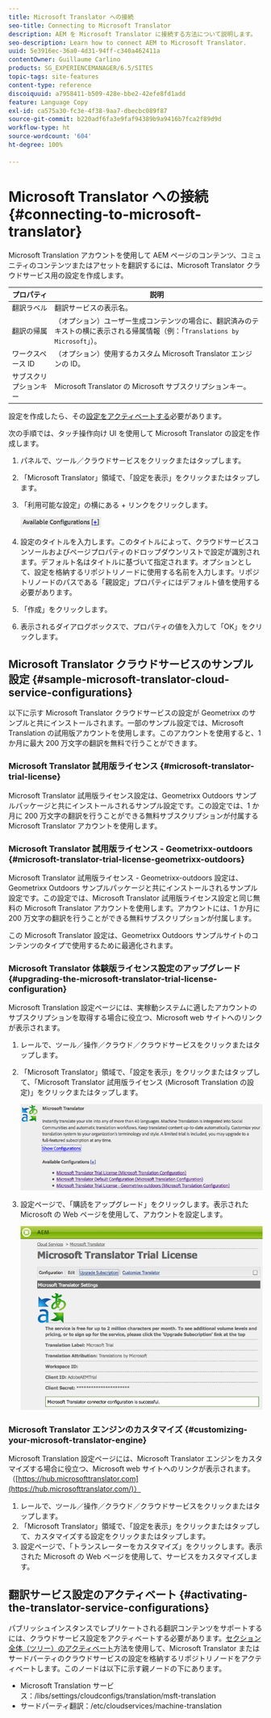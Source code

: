 ```yaml
---
title: Microsoft Translator への接続
seo-title: Connecting to Microsoft Translator
description: AEM を Microsoft Translator に接続する方法について説明します。
seo-description: Learn how to connect AEM to Microsoft Translator.
uuid: 5e3916ec-36a0-4d31-94ff-c340a462411a
contentOwner: Guillaume Carlino
products: SG_EXPERIENCEMANAGER/6.5/SITES
topic-tags: site-features
content-type: reference
discoiquuid: a7958411-b509-428e-bbe2-42efe8fd1add
feature: Language Copy
exl-id: ca575a30-fc3e-4f38-9aa7-dbecbc089f87
source-git-commit: b220adf6fa3e9faf94389b9a9416b7fca2f89d9d
workflow-type: ht
source-wordcount: '604'
ht-degree: 100%

---
```


# Microsoft Translator への接続{#connecting-to-microsoft-translator}

Microsoft Translation アカウントを使用して AEM ページのコンテンツ、コミュニティのコンテンツまたはアセットを翻訳するには、Microsoft Translator クラウドサービス用の設定を作成します。

| プロパティ | 説明 |
|---|---|
| 翻訳ラベル | 翻訳サービスの表示名。 |
| 翻訳の帰属 | （オプション）ユーザー生成コンテンツの場合に、翻訳済みのテキストの横に表示される帰属情報（例：「`Translations by Microsoft`」）。 |
| ワークスペース ID | （オプション）使用するカスタム Microsoft Translator エンジンの ID。 |
| サブスクリプションキー | Microsoft Translator の Microsoft サブスクリプションキー。 |

設定を作成したら、その[設定をアクティベートする](/help/sites-administering/tc-msconf.md#activating-the-translator-service-configurations)必要があります。

次の手順では、タッチ操作向け UI を使用して Microsoft Translator の設定を作成します。

1. パネルで、ツール／クラウドサービスをクリックまたはタップします。
1. 「Microsoft Translator」領域で、「設定を表示」をクリックまたはタップします。
1. 「利用可能な設定」の横にある + リンクをクリックします。

   ![chlimage_1-382](assets/chlimage_1-382.png)

1. 設定のタイトルを入力します。このタイトルによって、クラウドサービスコンソールおよびページプロパティのドロップダウンリストで設定が識別されます。デフォルト名はタイトルに基づいて指定されます。オプションとして、設定を格納するリポジトリノードに使用する名前を入力します。リポジトリノードのパスである「親設定」プロパティにはデフォルト値を使用する必要があります。
1. 「作成」をクリックします。
1. 表示されるダイアログボックスで、プロパティの値を入力して「OK」をクリックします。

## Microsoft Translator クラウドサービスのサンプル設定 {#sample-microsoft-translator-cloud-service-configurations}

以下に示す Microsoft Translator クラウドサービスの設定が Geometrixx のサンプルと共にインストールされます。一部のサンプル設定では、Microsoft Translation の試用版アカウントを使用します。このアカウントを使用すると、1 か月に最大 200 万文字の翻訳を無料で行うことができます。

### Microsoft Translator 試用版ライセンス {#microsoft-translator-trial-license}

Microsoft Translator 試用版ライセンス設定は、Geometrixx Outdoors サンプルパッケージと共にインストールされるサンプル設定です。この設定では、1 か月に 200 万文字の翻訳を行うことができる無料サブスクリプションが付属する Microsoft Translator アカウントを使用します。

### Microsoft Translator 試用版ライセンス - Geometrixx-outdoors {#microsoft-translator-trial-license-geometrixx-outdoors}

Microsoft Translator 試用版ライセンス - Geometrixx-outdoors 設定は、Geometrixx Outdoors サンプルパッケージと共にインストールされるサンプル設定です。この設定では、Microsoft Translator 試用版ライセンス設定と同じ無料の Microsoft Translator アカウントを使用します。アカウントには、1 か月に 200 万文字の翻訳を行うことができる無料サブスクリプションが付属します。

この Microsoft Translator 設定は、Geometrixx Outdoors サンプルサイトのコンテンツのタイプで使用するために最適化されます。

### Microsoft Translator 体験版ライセンス設定のアップグレード {#upgrading-the-microsoft-translator-trial-license-configuration}

Microsoft Translation 設定ページには、実稼動システムに適したアカウントのサブスクリプションを取得する場合に役立つ、Microsoft web サイトへのリンクが表示されます。

1. レールで、ツール／操作／クラウド／クラウドサービスをクリックまたはタップします。
1. 「Microsoft Translator」領域で、「設定を表示」をクリックまたはタップして、「Microsoft Translator 試用版ライセンス (Microsoft Translation の設定)」をクリックまたはタップします。

   ![chlimage_1-383](assets/chlimage_1-383.png)

1. 設定ページで、「購読をアップグレード」をクリックします。表示された Microsoft の Web ページを使用して、アカウントを設定します。

   ![chlimage_1-384](assets/chlimage_1-384.png)

### Microsoft Translator エンジンのカスタマイズ {#customizing-your-microsoft-translator-engine}

Microsoft Translation 設定ページには、Microsoft Translator エンジンをカスタマイズする場合に役立つ、Microsoft web サイトへのリンクが表示されます。（[https://hub.microsofttranslator.com](https://hub.microsofttranslator.com/)）

1. レールで、ツール／操作／クラウド／クラウドサービスをクリックまたはタップします。
1. 「Microsoft Translator」領域で、「設定を表示」をクリックまたはタップして、カスタマイズする設定をクリックまたはタップします。
1. 設定ページで、「トランスレーターをカスタマイズ」をクリックします。表示された Microsoft の Web ページを使用して、サービスをカスタマイズします。

## 翻訳サービス設定のアクティベート {#activating-the-translator-service-configurations}

パブリッシュインスタンスでレプリケートされる翻訳コンテンツをサポートするには、クラウドサービス設定をアクティベートする必要があります。[セクション全体（ツリー）のアクティベート](/help/sites-authoring/publishing-pages.md#publishing-and-unpublishing-a-tree)方法を使用して、Microsoft Translator またはサードパーティのクラウドサービスの設定を格納するリポジトリノードをアクティベートします。このノードは以下に示す親ノードの下にあります。

* Microsoft Translation サービス：/libs/settings/cloudconfigs/translation/msft-translation
* サードパーティ翻訳：/etc/cloudservices/machine-translation
